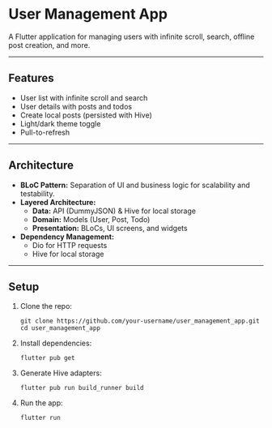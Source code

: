 # User Management App

A Flutter application for managing users with infinite scroll, search, offline post creation, and more.

---

## Features

- User list with infinite scroll and search
- User details with posts and todos
- Create local posts (persisted with Hive)
- Light/dark theme toggle
- Pull-to-refresh

---

## Architecture

- **BLoC Pattern:** Separation of UI and business logic for scalability and testability.
- **Layered Architecture:**
  - **Data:** API (DummyJSON) & Hive for local storage
  - **Domain:** Models (User, Post, Todo)
  - **Presentation:** BLoCs, UI screens, and widgets
- **Dependency Management:**
  - Dio for HTTP requests
  - Hive for local storage

---

## Setup

1. Clone the repo:
    ```
    git clone https://github.com/your-username/user_management_app.git
    cd user_management_app
    ```
2. Install dependencies:
    ```
    flutter pub get
    ```
3. Generate Hive adapters:
    ```
    flutter pub run build_runner build
    ```
4. Run the app:
    ```
    flutter run
    ```

